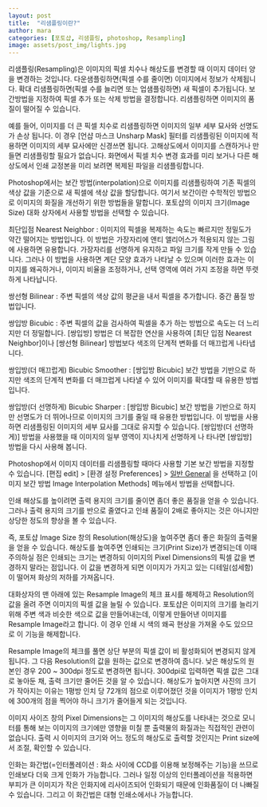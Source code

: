 ```yaml
---
layout: post
title:  "리샘플링이란?"
author: mara
categories: [포토샵, 리샘플링, photoshop, Resampling]
image: assets/post_img/lights.jpg
---
```

리샘플링(Resampling)은 이미지의 픽셀 치수나 해상도를 변경할 때 이미지 데이터 양을 변경하는 것입니다.
다운샘플링하면(픽셀 수를 줄이면) 이미지에서 정보가 삭제됩니다. 확대 리샘플링하면(픽셀 수를 늘리면 또는 업샘플링하면) 새 픽셀이 추가됩니다. 보간방법을 지정하여 픽셀 추가 또는 삭제 방법을 결정합니다.
리샘플링하면 이미지의 품질이 떨어질 수 있습니다.

예를 들어, 이미지를 더 큰 픽셀 치수로 리샘플링하면 이미지의 일부 세부 묘사와 선명도가 손상 됩니다. 이 경우 [언샵 마스크 Unsharp Mask] 필터를 리샘플링된 이미지에 적용하면 이미지의 세부 묘사에만 신경쓰면 됩니다. 고해상도에서 이미지를 스캔하거나 만들면 리샘플링할 필요가 없습니다. 화면에서 픽셀 치수 변경 효과를 미리 보거나 다른 해상도에서 인쇄 교정본을 미리 보려면 복제된 파일을 리샘플링합니다.

Photoshop에서는 보간 방법(interpolation)으로 이미지를 리샘플링하여 기존 픽셀의 색상 값을 기준으로 새 픽셀에 색상 값을 할당합니다. 여기서 보간이란 수학적인 방법으로 이미지의 화질을 개선하기 위한 방법들을 말합니다. 포토샵의 이미지 크기(Image Size) 대화 상자에서 사용할 방법을 선택할 수 있습니다.

최단입점 Nearest Neighbor : 이미지의 픽셀을 복제하는 속도는 빠르지만 정밀도가 약간 떨어지는 방법입니다. 이 방법은 가장자리에 앤티 앨리어스가 적용되지 않는 그림에 사용하면 유용합니다. 가장자리를 선명하게 유지하고 파일 크기를 작게 만들 수 있습니다. 그러나 이 방법을 사용하면 계단 모양 효과가 나타날 수 있으며 이러한 효과는 이미지를 왜곡하거나, 이미지 비율을 조정하거나, 선택 영역에 여러 가지 조정을 하면 뚜렷하게 나타납니다.

쌍선형 Bilinear : 주변 픽셀의 색상 값의 평균을 내서 픽셀을 추가합니다. 중간 품질 방법입니다.

쌍입방 Bicubic : 주변 픽셀의 값을 검사하여 픽셀을 추가 하는 방법으로 속도는 더 느리지만 더 정밀합니다. [쌍입방] 방법은 더 복잡한 연산을 사용하여 [최단 입점 Nearest Neighbor]이나 [쌍선형 Bilinear] 방법보다 색조의 단계적 변화를 더 매끄럽게 나타냅니다.

쌍입방(더 매끄럽게) Bicubic Smoother :  [쌍입방 Bicubic] 보간 방법을 기반으로 하지만 색조의 단계적 변화를 더 매끄럽게 나타낼 수 있어 이미지를 확대할 때 유용한 방법입니다.

쌍입방(더 선명하게) Bicubic Sharper : [쌍입방 Bicubic] 보간 방법을 기반으로 하지만 선명도가 더 뛰어나므로 이미지의 크기를 줄일 때 유용한 방법입니다. 이 방법을 사용하면 리샘플링된 이미지의 세부 묘사를 그대로 유지할 수 있습니다. [쌍입방(더 선명하게)] 방법을 사용했을 때 이미지의 일부 영역이 지나치게 선명하게 나 타나면 [쌍입방] 방법을 다시 사용해 봅니다.


Photoshop에서 이미지 데이터를 리샘플링할 때마다 사용할 기본 보간 방법을 지정할 수 있습니다. [편집 edit] > [환경 설정 Preferences] > [일반 General](Windows) 을 선택하고 [이미지 보간 방법 Image Interpolation Methods] 메뉴에서 방법을 선택합니다.

인쇄 해상도를 높이려면 출력 용지의 크기를 줄이면 좀더 좋은 품질을 얻을 수 있습니다. 그러나 출력 용지의 크기를 반으로 줄였다고 인쇄 품질이 2배로 좋아지는 것은 아니지만 상당한 정도의 향상을 볼 수 있습니다.

즉, 포토샵 Image Size 창의 Resolution(해상도)을 높여주면 좀더 좋은 화질의 출력물을 얻을 수 있습니다. 해상도를 높여주면 인쇄되는 크기(Print Size)가 변경되는데 이때 주의하실 점은 인쇄되는 크기는 변경하되 이미지의 Pixel Dimensions의 픽셀 값을 변경하지 말라는 점입니다. 이 값을 변경하게 되면 이미지가 가지고 있는 디테일(섬세함)이 떨어져 화상의 저하를 가져옵니다.

대화상자의 맨 아래에 있는 Resample Image의 체크 표시를 해제하고 Resolution의 값을 올려 주면 이미지의 픽셀 값을 늘릴 수 있습니다. 포토샵은 이미지의 크기를 늘리기 위해 주변 색과 비슷한 색으로 값을 만들어내는데, 이렇게 만들어낸 이미지를 Resample Image라고 합니다. 이 경우 인쇄 시 색의 왜곡 현상을 가져올 수도 있으므로 이 기능을 해제합니다.

Resample Image의 체크를 풀면 상단 부분의 픽셀 값이 비 활성화되어 변경되지 않게 됩니다. 그 다음 Resolution의 값을 원하는 값으로 변경하여 줍니다. 낮은 해상도의 원본인 경우 200 ~ 300dpi 정도로 변경하면 됩니다. 300dpi로 입력하면 픽셀 값은 그대로 놓아둔 채, 출력 크기만 줄어든 것을 알 수 있습니다. 해상도가 높아지면 사진의 크기가 작아지는 이유는 1평방 인치 당 72개의 점으로 이루어졌던 것을 이미지가 1평방 인치에 300개의 점을 찍어야 하니 크기가 줄어들게 되는 것입니다.

 이미지 사이즈 창의 Pixel Dimensions는 그 이미지의 해상도를 나타내는 것으로 모니터를 통해 보는 이미지의 크기에만 영향을 미칠 뿐 출력물의 화질과는 직접적인 관련이 없습니다. 출력 시 이미지의 크기와 어느 정도의 해상도로 출력할 것인지는 Print size에서 조절, 확인할 수 있습니다.

인화는 화간법(=인터폴레이션 : 화소 사이에 CCD를 이용해 보정해주는 기능)을 쓰므로 인쇄보다 더욱 크게 인화가 가능합니다. 그러나 일정 이상의 인터폴레이션을 적용하면 부피가 큰 이미지가 작은 인화지에 리사이즈되어 인화되기 때문에 인화품질이 더 나빠질 수 있습니다. 그리고 이 화간법은 대형 인쇄소에서나 가능합니다.
